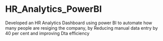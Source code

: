 # HR_Analytics_PowerBI
Developed an HR Analytics Dashboard using power BI to automate how many people are resiging the company, by Reducing manual data entry by 40 per cent and improving Dta efficiency
